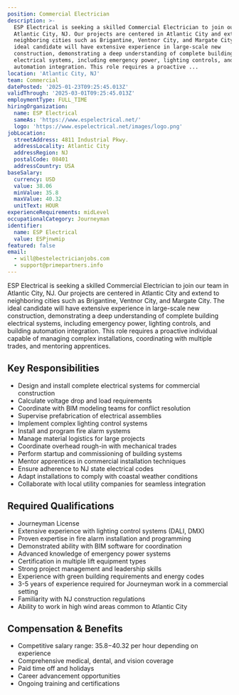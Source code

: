 ```yaml
---
position: Commercial Electrician
description: >-
  ESP Electrical is seeking a skilled Commercial Electrician to join our team in
  Atlantic City, NJ. Our projects are centered in Atlantic City and extend to
  neighboring cities such as Brigantine, Ventnor City, and Margate City. The
  ideal candidate will have extensive experience in large-scale new
  construction, demonstrating a deep understanding of complete building
  electrical systems, including emergency power, lighting controls, and building
  automation integration. This role requires a proactive ...
location: 'Atlantic City, NJ'
team: Commercial
datePosted: '2025-01-23T09:25:45.013Z'
validThrough: '2025-03-01T09:25:45.013Z'
employmentType: FULL_TIME
hiringOrganization:
  name: ESP Electrical
  sameAs: 'https://www.espelectrical.net/'
  logo: 'https://www.espelectrical.net/images/logo.png'
jobLocation:
  streetAddress: 4811 Industrial Pkwy.
  addressLocality: Atlantic City
  addressRegion: NJ
  postalCode: 08401
  addressCountry: USA
baseSalary:
  currency: USD
  value: 38.06
  minValue: 35.8
  maxValue: 40.32
  unitText: HOUR
experienceRequirements: midLevel
occupationalCategory: Journeyman
identifier:
  name: ESP Electrical
  value: ESPjnwmip
featured: false
email:
  - will@bestelectricianjobs.com
  - support@primepartners.info
---
```




ESP Electrical is seeking a skilled Commercial Electrician to join our team in Atlantic City, NJ. Our projects are centered in Atlantic City and extend to neighboring cities such as Brigantine, Ventnor City, and Margate City. The ideal candidate will have extensive experience in large-scale new construction, demonstrating a deep understanding of complete building electrical systems, including emergency power, lighting controls, and building automation integration. This role requires a proactive individual capable of managing complex installations, coordinating with multiple trades, and mentoring apprentices.

## Key Responsibilities
- Design and install complete electrical systems for commercial construction
- Calculate voltage drop and load requirements
- Coordinate with BIM modeling teams for conflict resolution
- Supervise prefabrication of electrical assemblies
- Implement complex lighting control systems
- Install and program fire alarm systems
- Manage material logistics for large projects
- Coordinate overhead rough-in with mechanical trades
- Perform startup and commissioning of building systems
- Mentor apprentices in commercial installation techniques
- Ensure adherence to NJ state electrical codes
- Adapt installations to comply with coastal weather conditions
- Collaborate with local utility companies for seamless integration

## Required Qualifications
- Journeyman License
- Extensive experience with lighting control systems (DALI, DMX)
- Proven expertise in fire alarm installation and programming
- Demonstrated ability with BIM software for coordination
- Advanced knowledge of emergency power systems
- Certification in multiple lift equipment types
- Strong project management and leadership skills
- Experience with green building requirements and energy codes
- 3-5 years of experience required for Journeyman work in a commercial setting
- Familiarity with NJ construction regulations
- Ability to work in high wind areas common to Atlantic City

## Compensation & Benefits
- Competitive salary range: $35.8-$40.32 per hour depending on experience
- Comprehensive medical, dental, and vision coverage
- Paid time off and holidays
- Career advancement opportunities
- Ongoing training and certifications
